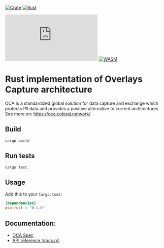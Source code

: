 [![Crate](https://img.shields.io/crates/v/oca-rust)](https://crates.io/crates/oca-rust)
[![Rust](https://github.com/THCLab/oca-rust/actions/workflows/rust.yml/badge.svg?branch=main)](https://github.com/THCLab/oca-rust/actions/workflows/rust.yml)

[![NPM](https://img.shields.io/npm/v/oca.js)](https://www.npmjs.com/package/oca.js)
[![WASM](https://github.com/THCLab/oca-rust/actions/workflows/wasm.yml/badge.svg?branch=main)](https://github.com/THCLab/oca-rust/actions/workflows/wasm.yml)

# Rust implementation of Overlays Capture architecture


OCA is a standardized global solution for data capture and exchange which protects PII data and provides a positive alternative to current architectures.
See more on: https://oca.colossi.network/

## Build

    cargo build

## Run tests

    cargo test

## Usage

Add this to your `Cargo.toml`:

```toml
[dependencies]
oca-rust = "0.1.0"
```
## Documentation:

-   [OCA Spec](https://the-human-colossus-foundation.github.io/oca-spec/)
-   [API reference (docs.rs)](https://docs.rs/oca-rust)

    



